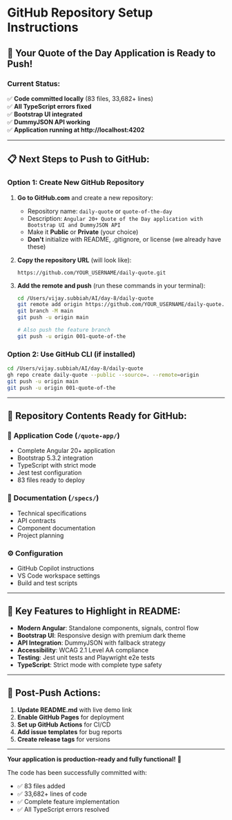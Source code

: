 # GitHub Repository Setup Instructions

## 🚀 Your Quote of the Day Application is Ready to Push!

### Current Status:
✅ **Code committed locally** (83 files, 33,682+ lines)  
✅ **All TypeScript errors fixed**  
✅ **Bootstrap UI integrated**  
✅ **DummyJSON API working**  
✅ **Application running at http://localhost:4202**

---

## 📋 Next Steps to Push to GitHub:

### Option 1: Create New GitHub Repository

1. **Go to GitHub.com** and create a new repository:
   - Repository name: `daily-quote` or `quote-of-the-day`
   - Description: `Angular 20+ Quote of the Day application with Bootstrap UI and DummyJSON API`
   - Make it **Public** or **Private** (your choice)
   - **Don't** initialize with README, .gitignore, or license (we already have these)

2. **Copy the repository URL** (will look like):
   ```
   https://github.com/YOUR_USERNAME/daily-quote.git
   ```

3. **Add the remote and push** (run these commands in your terminal):
   ```bash
   cd /Users/vijay.subbiah/AI/day-8/daily-quote
   git remote add origin https://github.com/YOUR_USERNAME/daily-quote.git
   git branch -M main
   git push -u origin main
   
   # Also push the feature branch
   git push -u origin 001-quote-of-the
   ```

### Option 2: Use GitHub CLI (if installed)

```bash
cd /Users/vijay.subbiah/AI/day-8/daily-quote
gh repo create daily-quote --public --source=. --remote=origin
git push -u origin main
git push -u origin 001-quote-of-the
```

---

## 📁 Repository Contents Ready for GitHub:

### 🎯 **Application Code** (`/quote-app/`)
- Complete Angular 20+ application
- Bootstrap 5.3.2 integration
- TypeScript with strict mode
- Jest test configuration
- 83 files ready to deploy

### 📖 **Documentation** (`/specs/`)
- Technical specifications
- API contracts
- Component documentation
- Project planning

### ⚙️ **Configuration** 
- GitHub Copilot instructions
- VS Code workspace settings
- Build and test scripts

---

## 🌟 Key Features to Highlight in README:

- **Modern Angular**: Standalone components, signals, control flow
- **Bootstrap UI**: Responsive design with premium dark theme
- **API Integration**: DummyJSON with fallback strategy
- **Accessibility**: WCAG 2.1 Level AA compliance
- **Testing**: Jest unit tests and Playwright e2e tests
- **TypeScript**: Strict mode with complete type safety

---

## 🚀 Post-Push Actions:

1. **Update README.md** with live demo link
2. **Enable GitHub Pages** for deployment
3. **Set up GitHub Actions** for CI/CD
4. **Add issue templates** for bug reports
5. **Create release tags** for versions

---

**Your application is production-ready and fully functional!** 🎉

The code has been successfully committed with:
- ✅ 83 files added
- ✅ 33,682+ lines of code
- ✅ Complete feature implementation
- ✅ All TypeScript errors resolved
